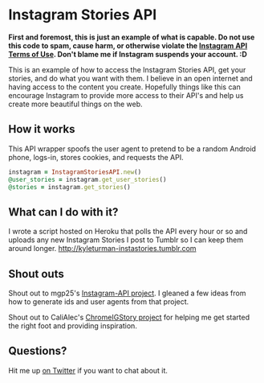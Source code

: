 # Instagram Stories API

__First and foremost, this is just an example of what is capable. Do not use this code to spam, cause harm, or otherwise violate the [Instagram API Terms of Use](https://www.instagram.com/about/legal/terms/api/). Don't blame me if Instagram suspends your account. :D__

This is an example of how to access the Instagram Stories API, get your stories, and do what you want with them. I believe in an open internet and having access to the content you create. Hopefully things like this can encourage Instagram to provide more access to their API's and help us create more beautiful things on the web.

## How it works
This API wrapper spoofs the user agent to pretend to be a random Android phone, logs-in, stores cookies, and requests the API.

```ruby
instagram = InstagramStoriesAPI.new()
@user_stories = instagram.get_user_stories()
@stories = instagram.get_stories()
```

## What can I do with it?
I wrote a script hosted on Heroku that polls the API every hour or so and uploads any new Instagram Stories I post to Tumblr so I can keep them around longer. http://kyleturman-instastories.tumblr.com

## Shout outs
Shout out to mgp25's [Instagram-API project](https://github.com/mgp25/Instagram-API). I gleaned a few ideas from how to generate ids and user agents from that project.

Shout out to CaliAlec's [ChromeIGStory project](https://github.com/CaliAlec/ChromeIGStory) for helping me get started the right foot and providing inspiration.

## Questions?
Hit me up [on Twitter](https://twitter.com/kyleturman) if you want to chat about it.
